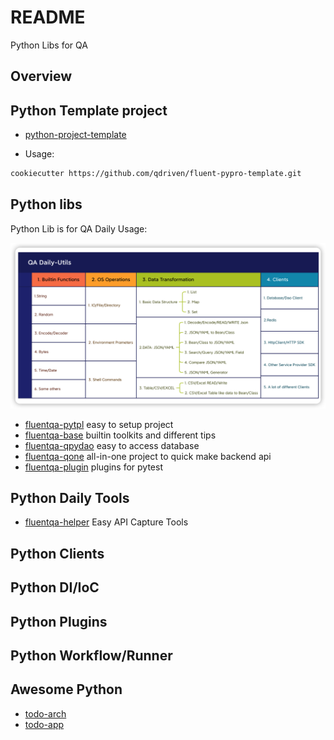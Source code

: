 # README

Python Libs for QA

## Overview

## Python Template project

- [python-project-template](https://github.com/fluent-qa/fluent-pypro-template.git)

* Usage:

```sh
cookiecutter https://github.com/qdriven/fluent-pypro-template.git
```
## Python libs

Python Lib is for QA Daily Usage:

![](qa-daily-utils.png)

- [fluentqa-pytpl](https://github.com/fluent-qa/fluent-pypro-template.git) easy to setup project
- [fluentqa-base](https://github.com//fluent-qa/fluentqa-pybase.git) builtin toolkits and different tips
- [fluentqa-qpydao](https://github.com/fluent-qa/fluentqa-pdao/) easy to access database
- [fluentqa-qone](https://github.com/qdriven/fluentqa-pyutils.git/) all-in-one project to quick make backend api
- [fluentqa-plugin](./fluentqa-plugins/) plugins for pytest

## Python Daily Tools 

- [fluentqa-helper](./fluentqa-helper/) Easy API Capture Tools


## Python Clients

## Python DI/IoC

## Python Plugins

## Python Workflow/Runner

## Awesome Python
- [todo-arch](https://github.com/Raghav2211/todo-app-infra.git)
- [todo-app](https://github.com/heikkilamarko/todo-app.gits)
